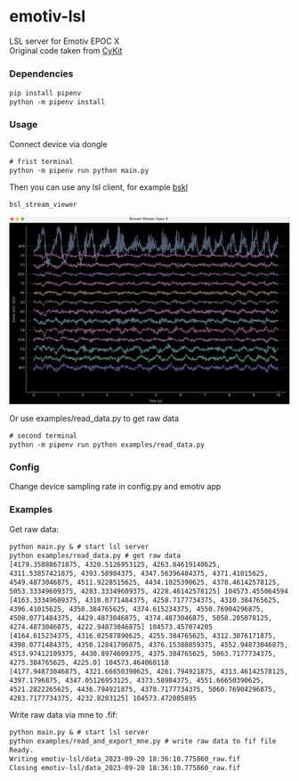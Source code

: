 # emotiv-lsl

LSL server for Emotiv EPOC X  
Original code taken from [CyKit](https://github.com/CymatiCorp/CyKit)

### Dependencies

```
pip install pipenv
python -m pipenv install
```

### Usage

Connect device via dongle

```
# frist terminal
python -m pipenv run python main.py
```

Then you can use any lsl client, for example [bskl](https://github.com/bsl-tools/bsl)

```
bsl_stream_viewer
```

![Alt text](images/bsl_stream_viewer.png)

Or use examples/read_data.py to get raw data

```
# second terminal
python -m pipenv run python examples/read_data.py
```

### Config

Change device sampling rate in config.py and emotiv app

### Examples

Get raw data:

```
python main.py & # start lsl server
python examples/read_data.py # get raw data
[4179.35888671875, 4320.5126953125, 4263.84619140625, 4311.53857421875, 4393.58984375, 4347.56396484375, 4371.41015625, 4549.4873046875, 4511.9228515625, 4434.1025390625, 4378.46142578125, 5053.33349609375, 4283.33349609375, 4228.46142578125] 104573.455064594
[4163.33349609375, 4318.0771484375, 4258.7177734375, 4310.384765625, 4396.41015625, 4350.384765625, 4374.615234375, 4550.76904296875, 4508.0771484375, 4429.4873046875, 4374.4873046875, 5058.205078125, 4274.4873046875, 4222.94873046875] 104573.457074205
[4164.615234375, 4316.02587890625, 4255.384765625, 4312.3076171875, 4398.0771484375, 4350.12841796875, 4376.15380859375, 4552.94873046875, 4513.97412109375, 4430.8974609375, 4375.384765625, 5063.7177734375, 4275.384765625, 4225.0] 104573.464060118
[4177.94873046875, 4321.66650390625, 4261.794921875, 4313.46142578125, 4397.1796875, 4347.05126953125, 4373.58984375, 4551.66650390625, 4521.2822265625, 4436.794921875, 4378.7177734375, 5060.76904296875, 4283.7177734375, 4232.8203125] 104573.472085895
```

Write raw data via mne to .fif:

```
python main.py & # start lsl server
python examples/read_and_export_mne.py # write raw data to fif file
Ready.
Writing emotiv-lsl/data_2023-09-20 18:36:10.775860_raw.fif
Closing emotiv-lsl/data_2023-09-20 18:36:10.775860_raw.fif
```
